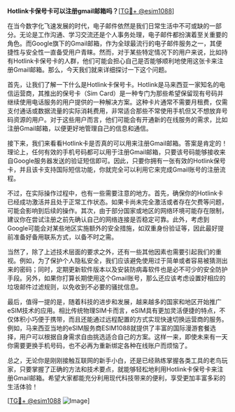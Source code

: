 **Hotlink卡保号卡可以注册gmail邮箱吗？**[[TG💪+ @esim1088](https://t.me/s/esim1088)]

在当今数字化飞速发展的时代，电子邮件依然是我们日常生活中不可或缺的一部分。无论是工作沟通、学习交流还是个人事务处理，电子邮件都扮演着至关重要的角色。而Google旗下的Gmail邮箱，作为全球最流行的电子邮件服务之一，其便捷性与安全性一直备受用户青睐。然而，对于某些特定情况下的用户来说，比如持有Hotlink卡保号卡的人群，他们可能会担心自己是否能够顺利地使用这张卡来注册Gmail邮箱。那么，今天我们就来详细探讨一下这个问题。

首先，让我们了解一下什么是Hotlink卡保号卡。Hotlink是马来西亚一家知名的电信运营商，其推出的保号卡（Sim Card）是一种专门为那些希望保留现有号码并继续使用电话服务的用户提供的一种解决方案。这种卡片通常不需要月租费，仅需支付通话或数据流量的实际消耗费用，非常适合那些不常使用手机但又不想放弃号码资源的用户。对于这些用户而言，他们可能会有开通新的在线服务的需求，比如注册Gmail邮箱，以便更好地管理自己的信息和通信。

接下来，我们来看看Hotlink卡是否真的可以用来注册Gmail邮箱。答案是肯定的！理论上，任何有效的手机号码都可以用于注册Gmail邮箱，只要该号码能够接收来自Google服务器发送的验证短信即可。因此，只要你拥有一张有效的Hotlink保号卡，并且该卡支持国际短信功能，你就完全可以利用它来完成Gmail账号的注册流程。

不过，在实际操作过程中，也有一些需要注意的地方。首先，确保你的Hotlink卡已经成功激活并且处于正常工作状态。如果卡尚未完全激活或者存在欠费等问题，可能会影响到后续的操作。其次，由于部分国家或地区的网络环境可能存在限制，建议你在尝试注册之前先确认自己的网络连接是否稳定可靠。此外，考虑到Google可能会对某些地区实施额外的安全措施，如双重身份验证等，因此最好提前准备好备用联系方式，以备不时之需。

当然了，除了上述技术层面的要求之外，还有一些其他因素也需要引起我们的重视。例如，为了保护个人隐私安全，我们应该避免使用过于简单或者容易被猜测出来的密码；同时，定期更新软件版本以及安装防病毒软件也是必不可少的安全防护手段。另外，如果你打算长期使用这个Gmail账号，那么还应该考虑设置好相应的垃圾邮件过滤规则，以免收到不必要的骚扰信息。

最后，值得一提的是，随着科技的进步和发展，越来越多的国家和地区开始推广eSIM技术的应用。相比传统物理SIM卡而言，eSIM具有更加灵活便捷的特点，不仅体积小巧便于携带，而且还能通过远程配置的方式实现快速切换运营商的服务。例如，马来西亚当地的eSIM服务商ESIM1088就提供了丰富的国际漫游套餐选择，用户可以根据自身需求自由挑选适合自己的方案。这样一来，即使未来有一天你需要更换手机号码，也不必再为重新绑定各种在线账户而烦恼了。

总之，无论你是刚刚接触互联网的新手小白，还是已经熟练掌握各类工具的老鸟玩家，只要掌握了正确的方法和技术要点，就能够轻松地利用Hotlink卡保号卡来注册Gmail邮箱。希望大家都能充分利用现代科技带来的便利，享受更加丰富多彩的生活体验！

[[TG💪+ @esim1088](https://t.me/s/esim1088) ![Image](https://i.postimg.cc/4NQfJmqS/Snipaste-2025-05-13-00-14-12.png)]